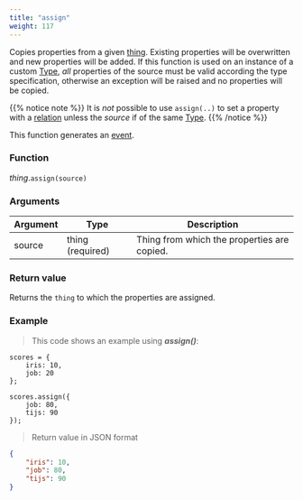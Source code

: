 ```yaml
---
title: "assign"
weight: 117
---
```


Copies properties from a given [thing](..). Existing properties will be overwritten and new properties will be added. If this function is used on an instance of a custom [Type](../../type), *all* properties of the source must be valid according the type specification, otherwise an exception will be raised and no properties will be copied.

{{% notice note %}}
It is *not* possible to use `assign(..)` to set a property with a [relation](../../../collection-api/mod_type/rel) unless the *source* if of the same [Type](../../type).
{{% /notice %}}

This function generates an [event](../../../overview/events).

### Function

*thing*.`assign(source)`

### Arguments

Argument | Type | Description
-------- | ---- | -----------
source | thing (required) | Thing from which the properties are copied.

### Return value

Returns the `thing` to which the properties are assigned.

### Example

> This code shows an example using ***assign()***:

```thingsdb,json_response
scores = {
    iris: 10,
    job: 20
};

scores.assign({
    job: 80,
    tijs: 90
});
```

> Return value in JSON format

```json
{
    "iris": 10,
    "job": 80,
    "tijs": 90
}
```
